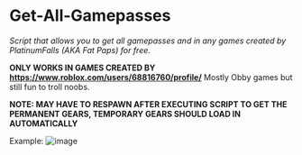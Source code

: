 # Get-All-Gamepasses
*Script that allows you to get all gamepasses and in any games created by PlatinumFalls (AKA Fat Paps) for free.*

**ONLY WORKS IN GAMES CREATED BY https://www.roblox.com/users/68816760/profile/**
Mostly Obby games but still fun to troll noobs.

**NOTE: MAY HAVE TO RESPAWN AFTER EXECUTING SCRIPT TO GET THE PERMANENT GEARS, TEMPORARY GEARS SHOULD LOAD IN AUTOMATICALLY**

Example:
![image](https://user-images.githubusercontent.com/100789011/202842115-ea8ef1c3-f8a8-4980-b185-81dc834ebcf6.png)

